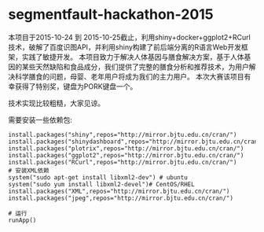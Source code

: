 # segmentfault-hackathon-2015

本项目于2015-10-24 到 2015-10-25截止，利用shiny+docker+ggplot2+RCurl技术，破解了百度识图API，并利用shiny构建了前后端分离的R语言Web开发框架，实践了敏捷开发。
本项目致力于解决人体基因与膳食解决方案，基于人体基因的某些天然缺陷和食品成分，我们提供了完整的膳食分析和推荐技术，为用户解决科学膳食的问题，母婴、老年用户将成为我们的主力用户。
本次大赛该项目有幸获得了特别奖，键盘为PORK键盘一个。

技术实现比较粗糙，大家见谅。

需要安装一些依赖包:
```
install.packages("shiny",repos="http://mirror.bjtu.edu.cn/cran/")
install.packages("shinydashboard",repos="http://mirror.bjtu.edu.cn/cran/")
install.packages("plotrix",repos="http://mirror.bjtu.edu.cn/cran/")
install.packages("ggplot2",repos="http://mirror.bjtu.edu.cn/cran/")
install.packages("RCurl",repos="http://mirror.bjtu.edu.cn/cran/")
# 安装XML依赖
system("sudo apt-get install libxml2-dev") # ubuntu
system("sudo yum install libxml2-devel")# CentOS/RHEL
install.packages("XML",repos="http://mirror.bjtu.edu.cn/cran/")
install.packages("jpeg",repos="http://mirror.bjtu.edu.cn/cran/")
```

```
# 运行
runApp()
```
